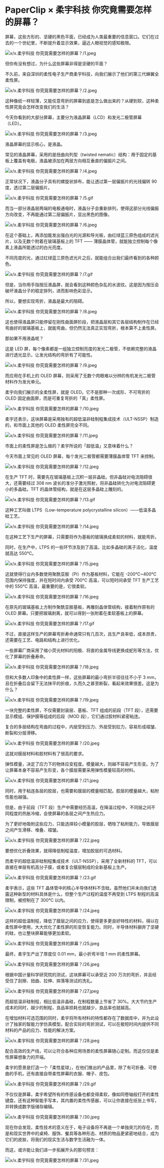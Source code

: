 # PaperClip × 柔宇科技 你究竟需要怎样的屏幕？

屏幕，这些方形的、坚硬的黑色平面，已经成为人类最重要的信息窗口。它们在过去的一个世纪里，不断提升着显示效果，逼近人眼视觉的感知极限。

![x/x.柔宇科技 你究竟需要怎样的屏幕？/1.jpeg](https://cdn.jsdelivr.net/gh/qiaoshouzi/static/image/x/x.柔宇科技%20你究竟需要怎样的屏幕？/1.jpeg)

但你有没有想过，为什么这些屏幕非得是坚硬的平面？

不久前，来自深圳的柔性电子生产商柔宇科技，向我们展示了他们的第三代蝉翼全柔性屏。

![x/x.柔宇科技 你究竟需要怎样的屏幕？/2.jpeg](https://cdn.jsdelivr.net/gh/qiaoshouzi/static/image/x/x.柔宇科技%20你究竟需要怎样的屏幕？/2.jpeg)

这种像纸一样轻薄，又能任意弯折的屏幕到底是怎么做出来的？从硬到软，这种柔性屏究竟会怎样改变我们的生活？

今天你看到的大部分屏幕，主要分为液晶屏幕（LCD）和发光二极管屏幕（LED）。

![x/x.柔宇科技 你究竟需要怎样的屏幕？/3.jpeg](https://cdn.jsdelivr.net/gh/qiaoshouzi/static/image/x/x.柔宇科技%20你究竟需要怎样的屏幕？/3.jpeg)

液晶屏幕的显示核心，是液晶。

常见的液晶屏幕，采用的是扭曲向列型（twisted nematic）结构：用于固定的基板上覆盖有电极，液晶被添加在两层方向相互垂直的偏振片之间。

![x/x.柔宇科技 你究竟需要怎样的屏幕？/4.jpeg](https://cdn.jsdelivr.net/gh/qiaoshouzi/static/image/x/x.柔宇科技%20你究竟需要怎样的屏幕？/4.jpeg)

正常状况下，液晶分子具有的螺旋状排布，能让透过第一层偏振片的光线偏转 90 度，透过第二层偏振片。

![x/x.柔宇科技 你究竟需要怎样的屏幕？/5.gif](https://cdn.jsdelivr.net/gh/qiaoshouzi/static/image/x/x.柔宇科技%20你究竟需要怎样的屏幕？/5.gif)

而当一部分液晶层两端的电极通电时，液晶分子会重新排列，使得这部分光线偏振方向改变，不再能通过第二层偏振片，显出黑色的图像。

![x/x.柔宇科技 你究竟需要怎样的屏幕？/6.jpeg](https://cdn.jsdelivr.net/gh/qiaoshouzi/static/image/x/x.柔宇科技%20你究竟需要怎样的屏幕？/6.jpeg)

在这个基础上，再添加能发出强白光的光源和导光板，由红绿蓝三原色组成的滤光片，以及无数个附着在玻璃基板上的 TFT —— 薄膜晶体管，就能独立控制每个像素上液晶所能透过的白光亮度。

不同亮度的光，通过红绿蓝三原色滤光片之后，就能组合出我们最终看到的各种颜色。

![x/x.柔宇科技 你究竟需要怎样的屏幕？/7.gif](https://cdn.jsdelivr.net/gh/qiaoshouzi/static/image/x/x.柔宇科技%20你究竟需要怎样的屏幕？/7.gif)

但是，当你用手指按压液晶屏，就会看到这种颜色杂乱的水波纹。这是因为按压会破坏液晶分子的稳定排列，进而影响色彩显示。

所以，要想实现弯折，液晶是最大的阻碍。

![x/x.柔宇科技 你究竟需要怎样的屏幕？/8.jpeg](https://cdn.jsdelivr.net/gh/qiaoshouzi/static/image/x/x.柔宇科技%20你究竟需要怎样的屏幕？/8.jpeg)

这也使得液晶屏只能停留在刚性曲面屏阶段，把液晶层和其它各层结构制作在已经弯曲好的玻璃基板上，就能弯曲，但仍然无法真正实现弯折，根本算不上柔性屏。

那如果不用液晶呢？

这是 LED 屏，每个像素都是一组独立控制亮度的发光二极管，不依赖完整的液晶进行透光显示，让发光结构的弯折有了可能性。

![x/x.柔宇科技 你究竟需要怎样的屏幕？/9.jpeg](https://cdn.jsdelivr.net/gh/qiaoshouzi/static/image/x/x.柔宇科技%20你究竟需要怎样的屏幕？/9.jpeg)

而应用在手机上的 OLED 屏幕，则采用了无数个肉眼难以分辨的有机发光二极管材料作为发光单元。

柔宇向我们展示的全柔性屏，就是 OLED。它不是那种一次成形、不可弯折的 OLED 固定曲面屏，而是可重复弯折的「真」柔性屏。

![x/x.柔宇科技 你究竟需要怎样的屏幕？/10.jpeg](https://cdn.jsdelivr.net/gh/qiaoshouzi/static/image/x/x.柔宇科技%20你究竟需要怎样的屏幕？/10.jpeg)

柔宇还表示，这块屏幕是采用独有的超低温非硅制程集成技术（ULT-NSSP）制造的，和市面上其他的 OLED 柔性屏完全不同。

![x/x.柔宇科技 你究竟需要怎样的屏幕？/11.jpeg](https://cdn.jsdelivr.net/gh/qiaoshouzi/static/image/x/x.柔宇科技%20你究竟需要怎样的屏幕？/11.jpeg)

市面上的柔性屏是怎么做的？柔宇所说的「超低温」又意味着什么？

今天市面上常见的 OLED 屏幕，每个发光二极管都需要薄膜晶体管 TFT 来控制。

![x/x.柔宇科技 你究竟需要怎样的屏幕？/12.jpeg](https://cdn.jsdelivr.net/gh/qiaoshouzi/static/image/x/x.柔宇科技%20你究竟需要怎样的屏幕？/12.jpeg)

在生产 TFT 时，需要先在玻璃基板上沉积一层非晶硅。但非晶硅对电流阻碍很大，还需要经过 308 nm 波长的准分子激光照射，将非晶硅转化为对电流阻碍更小的多晶硅。TFT 的晶体管结构，就是在这层多晶硅上雕刻的。

![x/x.柔宇科技 你究竟需要怎样的屏幕？/13.gif](https://cdn.jsdelivr.net/gh/qiaoshouzi/static/image/x/x.柔宇科技%20你究竟需要怎样的屏幕？/13.gif)

这种工艺叫做 LTPS（Low-temperature polycrystalline silicon）——低温多晶硅工艺。

![x/x.柔宇科技 你究竟需要怎样的屏幕？/14.jpeg](https://cdn.jsdelivr.net/gh/qiaoshouzi/static/image/x/x.柔宇科技%20你究竟需要怎样的屏幕？/14.jpeg)

在这种工艺下生产的屏幕，只需要将作为基板的玻璃换成柔软的材料，就能弯折。

同时，在生产中，LTPS 的一些环节涉及到了高温，比如多晶硅的离子活化，温度就高达 550℃。

![x/x.柔宇科技 你究竟需要怎样的屏幕？/15.jpeg](https://cdn.jsdelivr.net/gh/qiaoshouzi/static/image/x/x.柔宇科技%20你究竟需要怎样的屏幕？/15.jpeg)

这就使得行业内多数使用聚酰亚胺（PI）作为基板材料，它能在 -200℃\~400℃ 范围内保持强度，并在短时间内承受 700℃ 高温，可以短时间承受 TFT 生产工艺中的 550℃ 高温，最重要的是，它很柔软。

![x/x.柔宇科技 你究竟需要怎样的屏幕？/16.jpeg](https://cdn.jsdelivr.net/gh/qiaoshouzi/static/image/x/x.柔宇科技%20你究竟需要怎样的屏幕？/16.jpeg)

在原先的玻璃基板上方制作聚酰亚胺基板，再雕刻晶体管结构，接着制作原有的 OLED 屏幕。只要把玻璃剥离，就可以得到一张附着在柔软基板上的屏幕。

![x/x.柔宇科技 你究竟需要怎样的屏幕？/17.gif](https://cdn.jsdelivr.net/gh/qiaoshouzi/static/image/x/x.柔宇科技%20你究竟需要怎样的屏幕？/17.gif)

不过，直接这样生产的屏幕弯折寿命通常只有几百次，且生产良率低，成本昂贵，还需要在工艺、电路和结构上进行优化。

一些屏幕厂商采用了缩小荧光材料的阳极、将直的金属导线更换成蛇形等方法，优化了屏幕的折叠寿命。

![x/x.柔宇科技 你究竟需要怎样的屏幕？/18.jpeg](https://cdn.jsdelivr.net/gh/qiaoshouzi/static/image/x/x.柔宇科技%20你究竟需要怎样的屏幕？/18.jpeg)

但和大多数人印象中的柔性屏一样，这些屏幕的最小弯折半径往往不小于 3 mm，且在折叠后会留下无法抹平的折痕，久而久之甚至断裂，看起来效果很差。这是为什么？

![x/x.柔宇科技 你究竟需要怎样的屏幕？/19.jpeg](https://cdn.jsdelivr.net/gh/qiaoshouzi/static/image/x/x.柔宇科技%20你究竟需要怎样的屏幕？/19.jpeg)

一块完整的柔性屏，不仅需要封装层、基板、TFT 组成的前段（TFT 段），还需要显示模组、保护膜等组成的后段（MOD 段），它们通过胶材料紧密粘连。

复合的多层结构在弯曲的过程中，内层受到压力、外层受到拉力，容易形成褶皱、断裂和分层滑移。

![x/x.柔宇科技 你究竟需要怎样的屏幕？/20.jpeg](https://cdn.jsdelivr.net/gh/qiaoshouzi/static/image/x/x.柔宇科技%20你究竟需要怎样的屏幕？/20.jpeg)

这就对膜层材料和胶材料有了很高的要求。

弹性模量，决定了应力下的物体应变程度。模量越大，则越不容易产生形变。为了让屏幕本身不容易产生形变，各个膜层需要采用弹性模量较高的材料。

![x/x.柔宇科技 你究竟需要怎样的屏幕？/21.jpeg](https://cdn.jsdelivr.net/gh/qiaoshouzi/static/image/x/x.柔宇科技%20你究竟需要怎样的屏幕？/21.jpeg)

同时，用于粘连各层的胶层，也需要和膜层的模量相匹配。胶层的模量越大，粘附性能也越强。

但是，由于前段（TFT 段）生产中需要经历高温，在降温过程中，不同层之间不同程度的热胀冷缩，会使屏幕的各层之间产生热应力。

为了更好地吸附这些应力，只能选择较小模量的胶层，牺牲了粘附能力，导致膜层之间产生滑移、堆叠、褶皱。

![x/x.柔宇科技 你究竟需要怎样的屏幕？/22.jpeg](https://cdn.jsdelivr.net/gh/qiaoshouzi/static/image/x/x.柔宇科技%20你究竟需要怎样的屏幕？/22.jpeg)

要想优化折叠效果，就得降低制程温度，增加胶层的可选材料。

而柔宇的超低温非硅制程集成技术（ULT-NSSP），采用了全新材料的 TFT，可以直接在单层有机高分子膜，或者复合膜层制成的全新基板上生产。

![x/x.柔宇科技 你究竟需要怎样的屏幕？/23.gif](https://cdn.jsdelivr.net/gh/qiaoshouzi/static/image/x/x.柔宇科技%20你究竟需要怎样的屏幕？/23.gif)

柔宇表示，这些 TFT 晶体管中的核心半导体材料不含硅。虽然他们并未向我们透露这种新型的材料具体是什么，但整个生产过程的温度不再受到 LTPS 制程的高温限制，被控制在了 300℃ 以内。

![x/x.柔宇科技 你究竟需要怎样的屏幕？/24.jpeg](https://cdn.jsdelivr.net/gh/qiaoshouzi/static/image/x/x.柔宇科技%20你究竟需要怎样的屏幕？/24.jpeg)

这样的超低温制程，降低了膜层之间的应力，使得更多更良好特性的材料，得以在柔性屏中使用，大大优化了柔性屏的形变恢复能力。同时，半导体材料摒弃了坚硬的硅，也让整块屏幕能够更加柔软。

![x/x.柔宇科技 你究竟需要怎样的屏幕？/25.jpeg](https://cdn.jsdelivr.net/gh/qiaoshouzi/static/image/x/x.柔宇科技%20你究竟需要怎样的屏幕？/25.jpeg)

最终，柔宇生产出了厚度仅 0.01 mm，最小折弯半径 1 mm 的柔性屏幕。

![x/x.柔宇科技 你究竟需要怎样的屏幕？/26.jpeg](https://cdn.jsdelivr.net/gh/qiaoshouzi/static/image/x/x.柔宇科技%20你究竟需要怎样的屏幕？/26.jpeg)

根据中国计量科学研究院的测试，这块屏幕可以承受近 200 万次的弯折，并且经受住了刮擦、扭曲、拉伸、摔落等测试的洗礼。

![x/x.柔宇科技 你究竟需要怎样的屏幕？/27.jpeg](https://cdn.jsdelivr.net/gh/qiaoshouzi/static/image/x/x.柔宇科技%20你究竟需要怎样的屏幕？/27.jpeg)

而超低温非硅制程，相比低温非晶硅，在制程数量上节省了 30%。大大节约生产成本的同时，越少的制程，良品率损耗也就越少，良品率也就越高。

在增加材料可选范围的同时，柔宇将所有材料的特性都存在了数据库中，并为此设计了独家的智能力学仿真模型。配合实际的弯折测试，可以在极短时间内提供不同材料的产品的应力、性能的解决方案。

![x/x.柔宇科技 你究竟需要怎样的屏幕？/28.jpeg](https://cdn.jsdelivr.net/gh/qiaoshouzi/static/image/x/x.柔宇科技%20你究竟需要怎样的屏幕？/28.jpeg)

配合高效的生产线，可以让符合各种应用场景的柔性屏幕随心定制。而这仅仅是柔性屏幕想象力的开端。

柔宇的愿景是打造一个「柔性星球」，在他们推出的产品里，除了有可折叠、可卷曲的手机，还有直接自带柔性屏幕的衣服、帽子、皮包。

![x/x.柔宇科技 你究竟需要怎样的屏幕？/29.gif](https://cdn.jsdelivr.net/gh/qiaoshouzi/static/image/x/x.柔宇科技%20你究竟需要怎样的屏幕？/29.gif)

不仅仅是屏幕，柔宇希望所有的传感设备也都变得柔软，像如同卷轴般打开的柔性键盘，还有这种智能手写本，其内置的柔性传感器，可以让你直接在纸张上书写，并转换成数字版储存编辑。

![x/x.柔宇科技 你究竟需要怎样的屏幕？/30.jpeg](https://cdn.jsdelivr.net/gh/qiaoshouzi/static/image/x/x.柔宇科技%20你究竟需要怎样的屏幕？/30.jpeg)

现在你会发现，柔性技术的意义在于，电子设备将不再是一个单独突兀的存在，而是和现实世界中的桌椅、服饰、餐具等各种形态、材质的物品更紧密地结合，成为它们的皮肤，将我们的现实生活与数字生活融为一体。

而这，或许能让我们进一步拓展开头的那句预言：

![x/x.柔宇科技 你究竟需要怎样的屏幕？/31.jpeg](https://cdn.jsdelivr.net/gh/qiaoshouzi/static/image/x/x.柔宇科技%20你究竟需要怎样的屏幕？/31.jpeg)
